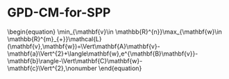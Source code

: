 # GPD-CM-for-SPP
\begin{equation}
\min_{\mathbf{v}\in \mathbb{R}^{n}}\max_{\mathbf{w}\in \mathbb{R}^{m}_{+}}\mathcal{L}(\mathbf{v},\mathbf{w})=\Vert\mathbf{A}\mathbf{v}-\mathbf{a}\Vert^{2}+\langle\mathbf{w},e^{\mathbf{B}\mathbf{v}}-\mathbf{b}\rangle-\Vert\mathbf{C}\mathbf{w}-\mathbf{c}\Vert^{2},\nonumber
\end{equation}

